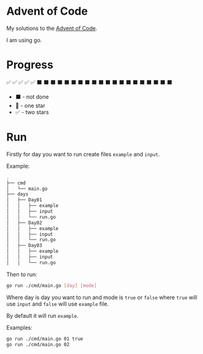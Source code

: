 # Advent of Code

My solutions to the [Advent of Code](https://adventofcode.com).

I am using go.

# Progress

:white_check_mark:
:white_check_mark:
:white_check_mark:
:white_check_mark:
:white_check_mark:
:black_large_square:
:black_large_square:
:black_large_square:
:black_large_square:
:black_large_square:
:black_large_square:
:black_large_square:
:black_large_square:
:black_large_square:
:black_large_square:
:black_large_square:
:black_large_square:
:black_large_square:
:black_large_square:
:black_large_square:
:black_large_square:
:black_large_square:
:black_large_square:
:black_large_square:
:black_large_square:

- :black_large_square: - not done
- :black_square_button: - one star
- :white_check_mark: - two stars

# Run

Firstly for day you want to run create files `example` and `input`.

Example:
```bash
.
├── cmd
│   └── main.go
├── days
│   ├── Day01
│   │   ├── example
│   │   ├── input
│   │   └── run.go
│   ├── Day02
│   │   ├── example
│   │   ├── input
│   │   └── run.go
│   ├── Day03
│   │   ├── example
│   │   ├── input
│   │   └── run.go
```

Then to run:
```bash
go run ./cmd/main.go [day] [mode]
```

Where day is day you want to run and mode is `true` or `false` where `true` will use `input` and `false` will use `example` file.

By default it will run `example`.

Examples:

```bash
go run ./cmd/main.go 01 true
go run ./cmd/main.go 02
```
